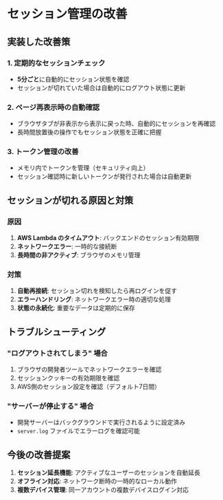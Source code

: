 # セッション管理の改善

## 実装した改善策

### 1. 定期的なセッションチェック
- **5分ごと**に自動的にセッション状態を確認
- セッションが切れていた場合は自動的にログアウト状態に更新

### 2. ページ再表示時の自動確認
- ブラウザタブが非表示から表示に戻った時、自動的にセッションを再確認
- 長時間放置後の操作でもセッション状態を正確に把握

### 3. トークン管理の改善
- メモリ内でトークンを管理（セキュリティ向上）
- セッション確認時に新しいトークンが発行された場合は自動更新

## セッションが切れる原因と対策

### 原因
1. **AWS Lambda のタイムアウト**: バックエンドのセッション有効期限
2. **ネットワークエラー**: 一時的な接続断
3. **長時間の非アクティブ**: ブラウザのメモリ管理

### 対策
1. **自動再接続**: セッション切れを検知したら再ログインを促す
2. **エラーハンドリング**: ネットワークエラー時の適切な処理
3. **状態の永続化**: 重要なデータは定期的に保存

## トラブルシューティング

### "ログアウトされてしまう" 場合
1. ブラウザの開発者ツールでネットワークエラーを確認
2. セッションクッキーの有効期限を確認
3. AWS側のセッション設定を確認（デフォルト7日間）

### "サーバーが停止する" 場合
- 開発サーバーはバックグラウンドで実行されるように設定済み
- `server.log` ファイルでエラーログを確認可能

## 今後の改善提案

1. **セッション延長機能**: アクティブなユーザーのセッションを自動延長
2. **オフライン対応**: ネットワーク断時の一時的なローカル動作
3. **複数デバイス管理**: 同一アカウントの複数デバイスログイン対応
